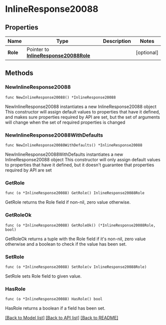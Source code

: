 # InlineResponse20088

## Properties

Name | Type | Description | Notes
------------ | ------------- | ------------- | -------------
**Role** | Pointer to [**InlineResponse20088Role**](inline_response_200_88_role.md) |  | [optional] 

## Methods

### NewInlineResponse20088

`func NewInlineResponse20088() *InlineResponse20088`

NewInlineResponse20088 instantiates a new InlineResponse20088 object
This constructor will assign default values to properties that have it defined,
and makes sure properties required by API are set, but the set of arguments
will change when the set of required properties is changed

### NewInlineResponse20088WithDefaults

`func NewInlineResponse20088WithDefaults() *InlineResponse20088`

NewInlineResponse20088WithDefaults instantiates a new InlineResponse20088 object
This constructor will only assign default values to properties that have it defined,
but it doesn't guarantee that properties required by API are set

### GetRole

`func (o *InlineResponse20088) GetRole() InlineResponse20088Role`

GetRole returns the Role field if non-nil, zero value otherwise.

### GetRoleOk

`func (o *InlineResponse20088) GetRoleOk() (*InlineResponse20088Role, bool)`

GetRoleOk returns a tuple with the Role field if it's non-nil, zero value otherwise
and a boolean to check if the value has been set.

### SetRole

`func (o *InlineResponse20088) SetRole(v InlineResponse20088Role)`

SetRole sets Role field to given value.

### HasRole

`func (o *InlineResponse20088) HasRole() bool`

HasRole returns a boolean if a field has been set.


[[Back to Model list]](../README.md#documentation-for-models) [[Back to API list]](../README.md#documentation-for-api-endpoints) [[Back to README]](../README.md)


